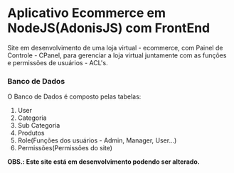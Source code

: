 # Aplicativo Ecommerce em NodeJS(AdonisJS) com FrontEnd

Site em desenvolvimento de uma loja virtual - ecommerce, com Painel de Controle - CPanel, para gerenciar a loja virtual juntamente com as funções e permissões de usuários - ACL's.


### Banco de Dados

O Banco de Dados é composto pelas tabelas:

1. User
2. Categoria
3. Sub Categoria
4. Produtos
5. Role(Funções dos usuários - Admin, Manager, User...)
6. Permissões(Permissões do site)

<b>OBS.: Este site está em desenvolvimento podendo ser alterado.</b>